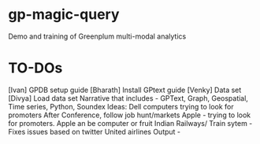 # gp-magic-query
Demo and training of Greenplum multi-modal analytics

# TO-DOs
[Ivan] GPDB setup guide
[Bharath] Install GPtext guide
[Venky] Data set 
[Divya] Load data set
Narrative that includes - GPText, Graph, Geospatial, Time series, Python, Soundex
Ideas:
Dell computers trying to look for promoters
After Conference, follow job hunt/markets
Apple - trying to look for promoters. Apple  an be computer or fruit
Indian Railways/ Train sytem - Fixes issues based on twitter
United airlines
Output - 
